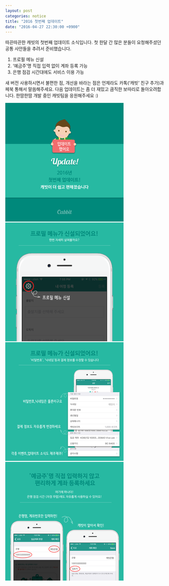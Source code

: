 ```yaml
---
layout: post
categories: notice
title: "2016 첫번째 업데이트"
date: "2016-04-27 22:30:00 +0900"
---
```


따끈따끈한 캐빗의 첫번째 업데이트 소식입니다. 첫 한달 간 많은 분들이 요청해주셨던 공통 사안들을 추려서 준비했습니다.

1. 프로필 메뉴 신설
1. ‘예금주’명 직접 입력 없이 계좌 등록 가능
1. 은행 점검 시간대에도 서비스 이용 가능

새 버전 사용하시면서 불편한 점, 개선을 바라는 점은 언제라도 카톡(‘캐빗’ 친구 추가)과 페북 통해서 말씀해주세요. 다음 업데이트는 좀 더 재밌고 큼직한 보따리로 돌아오려합니다. 한땀한땀 개발 중인 캐빗팀을 응원해주세요 :)

<img src="/images/notice/2016-04-27-1.png" width="375" height="375"><img src="/images/notice/2016-04-27-2.png" width="375" height="375"><img src="/images/notice/2016-04-27-3.png" width="375" height="375"><img src="/images/notice/2016-04-27-4.png" width="375" height="375">
